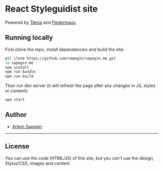 # React Styleguidist site

Powered by [Tâmia](http://tamiadev.github.io/tamia/) and [Fledermaus](https://github.com/sapegin/fledermaus).

## Running locally

First clone the repo, install dependencies and build the site:

```bash
git clone https://github.com/sapegin/sapegin.me.git
cd sapegin.me
npm install
npm run bundle
npm run build
```

Then run dev server (it will refresh the page after any changes in JS, styles or content):

```bash
npm start
```

## Author

* [Artem Sapegin](http://sapegin.me)

---

## License

You can use the code (HTML/JS) of this site, but you *can’t* use the design, Stylus/CSS, images and content.
